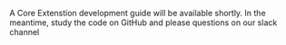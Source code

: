 A Core Extenstion development guide will be available shortly. In the meantime, study the code on GitHub and please questions on our slack channel